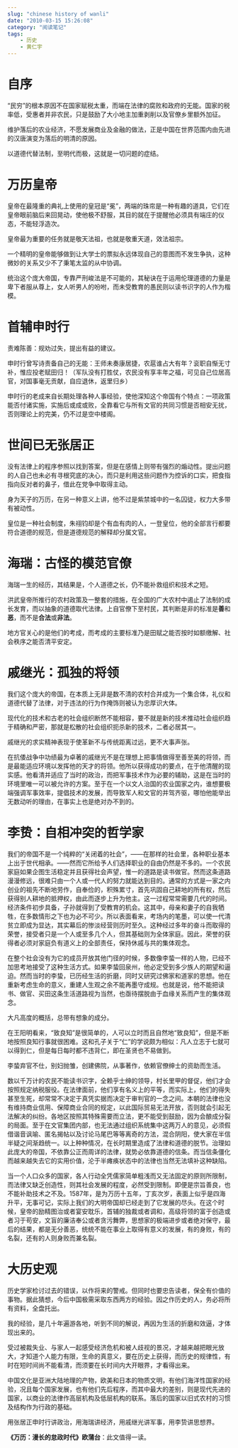 ```yaml
---
slug: "chinese history of wanli"
date: "2010-03-15 15:26:08"
category: "阅读笔记"
tags:
    - 历史
    - 黄仁宇
---
```

# 自序

“民穷”的根本原因不在国家赋税太重，而端在法律的腐败和政府的无能。国家的税率低，受惠者并非农民，只是鼓励了大小地主加重剥削以及官僚乡里额外加征。

维护落后的农业经济，不愿发展商业及金融的做法，正是中国在世界范围内由先进的汉唐演变为落后的明清的原因。

以道德代替法制，至明代而极，这就是一切问题的症结。

# 万历皇帝

皇帝在最隆重的典礼上使用的皇冠是“冕”，两端的珠帘是一种有趣的道具，它们在皇帝眼前脑后来回晃动，使他极不舒服，其目的就在于提醒他必须具有端庄的仪态，不能轻浮造次。

皇帝最为重要的任务就是敬天法祖，也就是敬重天道，效法祖宗。

一个精明的皇帝能够做到让大学士的票拟永远体现自己的意图而不发生争执，这种微妙的关系又少不了秉笔太监的从中协调。

统治这个庞大帝国，专靠严刑峻法是不可能的，其秘诀在于运用伦理道德的力量是卑下者服从尊上，女人听男人的吩咐，而未受教育的愚民则以读书识字的人作为楷模。

# 首辅申时行

责难陈善：规劝过失，提出有益的建议。

申时行曾写诗责备自己的无能：王师未奏康居捷，农扈谁占大有年？衮职自惭无寸补，惟应投老赋田归！（军队没有打胜仗，农民没有享丰年之福，可见自己位居高官，对国事毫无贡献，自应退休，返里归乡）

申时行的老成来自长期处理各种人事经验，使他深知这个帝国有个特点：一项政策能否付诸实施，实施后或成或败，全靠看它与所有文官的共同习惯是否相安无扰，否则理论上的完美，仍不过是空中楼阁。

# 世间已无张居正

没有法律上的程序参照以找到答案，但是在感情上则带有强烈的煽动性。提出问题的人自己也未必有寻根究底的决心，而只是利用这些问题作为控诉的口实，把食指指向反对者的鼻子，借此在党争中取得主动。

身为天子的万历，在另一种意义上讲，他不过是紫禁城中的一名囚徒，权力大多带有被动性。

皇位是一种社会制度，朱祤钧却是个有血有肉的人，一登皇位，他的全部言行都要符合道德的规范，但是道德规范的解释却分属文官。

# 海瑞：古怪的模范官僚

海瑞一生的经历，其结果是，个人道德之长，仍不能补救组织和技术之短。

洪武皇帝所推行的农村政策及一整套的措施，在全国的广大农村中遏止了法制的成长发育，而以抽象的道德取代法律。上自官僚下至村民，其判断是非的标准是**善**和**恶**，而不是**合法**或**非法**。

地方官关心的是他们的考成，而考成的主要标准乃是田赋之能否按时如额缴解、社会秩序之能否清平安定。

# 戚继光：孤独的将领

我们这个庞大的帝国，在本质上无非是数不清的农村合并成为一个集合体，礼仪和道德代替了法律，对于违法的行为作掩饰则被认为忠厚识大体。

现代化的技术和古老的社会组织断然不能相容，要不就是新的技术推动社会组织趋于精确和严密，那就是松散的社会组织扼杀新的技术，二者必居其一。

戚继光的求实精神表现于使革新不与传统距离过远，更不大事声张。

在抗倭战争中功绩最为卓著的戚继光不是在理想上把事情做得至善至美的将领，而是最能适应环境以发挥他的天才的将领。他所以获得成功的要点，在于他清醒的现实感。他看清并适应了当时的政治，而把军事技术作为必要的辅助，这是在当时的环境里唯一可以被允许的方案。至于在一个以文人治国的农业国家之内，谁想要极端强调军事效率，提倡技术的发展，而导致军人和文官的并驾齐驱，哪怕他能举出无数动听的理由，在事实上也是绝对办不到的。

# 李贽：自相冲突的哲学家

我们的帝国不是一个纯粹的“关闭着的社会”，——在那样的社会里，各种职业基本上出于世代相承。——然而它所给予人们选择职业的自由仍然是不多的。一个农民家庭如果企图生活稳定并且获得社会声望，惟一的道路是读书做官。然而这条道路漫漫修远，很难只由一个人或一代人的努力就能达到目的。通常的方式是一家之内创业的祖先不断地劳作，自奉俭的，积殊累寸，首先巩固自己耕地的所有权，然后获得别人耕地的抵押权，由此而逐步上升为他主。这一过程常常需要几代的时间。经济条件初步具备，子孙就得到了受教育的机会。这其中，母亲和妻子的自我牺牲，在多数情形之下也为必不可少。所以表面看来，考场内的笔墨，可以使一代清贫立即成为显达，其实幕后的惨淡经营则历时至久。这种经过多年的奋斗而取得的荣誉，接受者只是一个人或至多几个人，但其基础则为全体家庭。因此，荣誉的获得者必须对家庭负有道义上的全部责任，保持休戚与共的集体观念。

在整个社会没有为它的成员开放其他门径的时候，多数像李蛰一样的人物，已经不加思考地接受了这种生活方式。如果李蛰回泉州，他必定受到多少族人的期望和逼迫。然而当时的李蛰，已历经生活的折磨，同时又研究过佛家和道家的思想。他在重新考虑生命的意义，重建人生观之余不能再墨守成规。也就是说，他不能把读书、做官、买田这条生活道路视为当然，也亟待摆脱由于血缘关系而产生的集体观念。

大凡高度的概括，总带有想象的成分。

在王阳明看来，“致良知”是很简单的，人可以立时而且自然地“致良知”，但是不断地按照良知行事就很困难。这和孔子关于“仁”的学说颇为相似：凡人立志于七就可以得到仁，但是每日每时都不违背仁，即在圣贤也不易做到。

李蛰弃官不仕，别妇抛雏，创建佛院，从事著作，依赖官僚绅士的资助而生活。

数以千万计的农民不能读书识字，全赖乎士绅的领导，村长里甲的督促，他们才会按照规定纳税服役。在法律面前，他们享有名义上的平等，而实际上，他们的得失甚至生死，却常常不决定于真凭实据而决定于审判官的一念之间。本朝的法律也没有维持商业信用、保障商业合同的规定，以此国际贸易无法开放，否则就会引起无法解决的纠纷。各地区按照其特殊需要而立法，更不能受到鼓励，因为会酿成分裂的局面。至于在文官集团内部，也无法通过组织系统集中这两万人的意见，必须假借谐音讽喻、匿名揭帖以及讨论马尾巴等等离奇的方法，混合阴阳，使大家在半信半疑之间渐趋统一。以上种种情况，在长时期里造成了法律和道德的脱节。治理如此庞大的帝国，不依靠公正而周详的法律，就势必依靠道德的信条。而当信条僵化而越来越失去它的实用价值，沦于半瘫痪状态中的法律也当然无法填补这种缺陷。

当一个人口众多的国家，各人行动全凭儒家简单粗浅而又无法固定的原则所限制，而法律又缺乏创造性，则其社会发展的程度，必然受到限制。即便是宗旨善良，也不能补助技术之不及。1587年，是为万历十五年，丁亥次岁，表面上似乎是四海升平，无事可记，实际上我们的大明帝国却已经走到了它发展的尽头。在这个时候，皇帝的励精图治或者宴安耽乐，首辅的独裁或者调和，高级将领的富于创造或者习于苟安，文盲的廉洁奉公或者贪污舞弊，思想家的极端进步或者绝对保守，最后的结果，都是无分善恶，统统不能在事业上取得有意义的发展，有的身败，有的名裂，还有的人则身败而兼名裂。

# 大历史观

历史学家检讨过去的错误，以作将来的警戒。但同时也要忠告读者，保全有价值的事物。据此猜想，今后中国极需采取东西两方的经验。因之作历史的人，务必将所有资料，全盘托出。

我的经验，是几十年遍游各地，听到不同的解说，再因为生活的折磨和效逼，才体现出来的。

受过被裁失业、与家人一起感受经济危机和被人歧视的景况，才越来越把眼光放大，才知道个人能力有限，生命的真意义，要在历史上获得，而历史的规律性，有时在短时间尚不能看清，而须要在长时间内大开眼界，才看得出来。

中国文化是亚洲大陆地理的产物，欧美和日本的物质文明，有他们海洋性国家的经验，况且每个国家发展，也有他们先后程序，而其中最大的差别，则是现代先进的国家，以商业的法律作高层机构及低层机构的联系。落后的国家以旧式农村的习惯及结构作为行政的基础。

用张居正申时行讲政治，用海瑞讲经济，用戚继光讲军事，用李贽讲思想界。

**《万历：漫长的怠政时代》欧蒲台**：此文值得一读。

